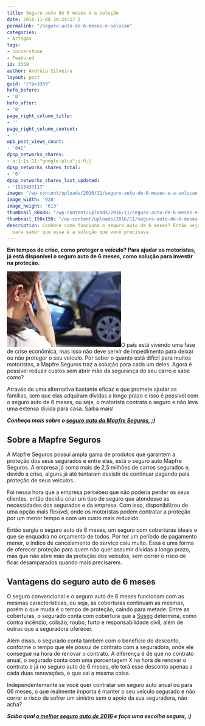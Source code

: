 ```yaml
---
title: Seguro auto de 6 meses é a solução
date: 2016-11-08 10:24:17 Z
permalink: "/seguro-auto-de-6-meses-e-solucao"
categories:
- Artigos
tags:
- cornerstone
- Featured
id: 3359
author: Andréia Silveira
layout: post
guid: "/?p=3359"
hefo_before:
- '0'
hefo_after:
- '0'
page_right_column_title:
- ''
page_right_column_content:
- ''
wpb_post_views_count:
- '842'
dpsp_networks_shares:
- a:1:{s:11:"google-plus";i:0;}
dpsp_networks_shares_total:
- '0'
dpsp_networks_shares_last_updated:
- '1515437117'
image: "/wp-content/uploads/2016/11/seguro-auto-de-6-meses-e-a-solucao.jpg"
image_width: '928'
image_height: '613'
thumbnail_80x80: "/wp-content/uploads/2016/11/seguro-auto-de-6-meses-e-a-solucao-80x80.jpg"
thumbnail_150x150: "/wp-content/uploads/2016/11/seguro-auto-de-6-meses-e-a-solucao-150x150.jpg"
description: Conhece como funciona o seguro auto de 6 meses? Então veja aqui e aproveite
  para saber que essa é a solução que você precisava.
---
```


**Em tempos de crise, como proteger o veículo? Para ajudar os motoristas, já está disponível o seguro auto de 6 meses, como solução para investir na proteção.**

[<img class="alignleft wp-image-3360 size-medium" title="Seguro auto de 6 meses é a solução " src="/wp-content/uploads/2016/11/seguro-auto-de-6-meses-e-a-solucao-300x198.jpg" alt="Seguro auto de 6 meses é a solução " width="300" height="198" />](/wp-content/uploads/2016/11/seguro-auto-de-6-meses-e-a-solucao.jpg)O país está vivendo uma fase de crise econômica, mas isso não deve servir de impedimento para deixar ou não proteger o seu veículo. Por saber o quanto está difícil para muitos motoristas, a Mapfre Seguros traz a solução para cada um deles. Agora é possível reduzir custos sem abrir mão da segurança do seu carro e sabe como?

Através de uma alternativa bastante eficaz e que promete ajudar as famílias, sem que elas adquiram dívidas a longo prazo e isso é possível com o seguro auto de 6 meses, ou seja, o motorista contrata o seguro e não leva uma extensa dívida para casa. Saiba mais!

**_Conheça mais sobre o <a href="/mapfre-seguros-auto" target="_blank">seguro auto da Mapfre Seguros</a>, ;)_**

## Sobre a Mapfre Seguros

A Mapfre Seguros possui ampla gama de produtos que garantem a proteção dos seus segurados e entre elas, está o seguro auto Mapfre Seguros. A empresa já soma mais de 2,5 milhões de carros segurados e, devido a crise, alguns já até tentaram desistir de continuar pagando pela proteção de seus veículos.

Foi nessa hora que a empresa percebeu que não poderia perder os seus clientes, então decidiu criar um tipo de seguro que atendesse as necessidades dos segurados e da empresa. Com isso, disponibilizou de uma opção mais flexível, onde os motoristas podem contratar a proteção por um menor tempo e com um custo mais reduzido.

Então surgiu o seguro auto de 6 meses, um seguro com coberturas ideais e que se enquadra no orçamento de todos. Por ter um período de pagamento menor, o índice de cancelamento do serviço caiu muito. Essa é uma forma de oferecer proteção para quem não quer assumir dívidas a longo prazo, mas que não abre mão da proteção dos veículos, sem correr o risco de ficar desamparados quando mais precisarem.

## Vantagens do seguro auto de 6 meses

O seguro convencional e o seguro auto de 6 meses funcionam com as mesmas características, ou seja, as coberturas continuam as mesmas, porém o que muda é o tempo de proteção, caindo para metade. Entre as coberturas, o segurado conta com cobertura que a <a href="http://www.susep.gov.br/menu/informacoes-ao-mercado/envio-de-dados-a-susep/seguro-de-automoveis" target="_blank">Susep</a> determina, como contra incêndio, colisão, roubo, furto e responsabilidade civil, além de outras que a seguradora oferecer.

Além disso, o segurado conta também com o benefício do desconto, conforme o tempo que ele possui de contrato com a seguradora, onde ele consegue na hora de renovar o contrato. A diferença é de que no contrato anual, o segurado conta com uma porcentagem X na hora de renovar o contrato e já no seguro auto de 6 meses, ele terá esse desconto apenas a cada duas renovações, o que sai a mesma coisa.

Independentemente se você quer contratar um seguro auto anual ou para 06 meses, o que realmente importa é manter o seu veículo segurado e não correr o risco de sofrer um sinistro sem o apoio da sua seguradora, não acha?

**_Saiba qual <a href="/o-melhor-seguro-auto-em-2016" target="_blank">o melhor seguro auto de 2016</a> e faça uma escolha segura, :)_**